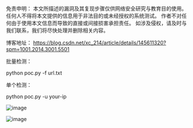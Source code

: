 免责申明：
本文所描述的漏洞及其复现步骤仅供网络安全研究与教育目的使用。任何人不得将本文提供的信息用于非法目的或未经授权的系统测试。
作者不对任何由于使用本文信息而导致的直接或间接损害承担责任。
如涉及侵权，请及时与我们联系，我们将尽快处理并删除相关内容。

博客地址：
https://blog.csdn.net/xc_214/article/details/145611320?spm=1001.2014.3001.5501

批量检测：

python poc.py -f url.txt

单个检测：

python poc.py -u your-ip

![image](https://github.com/user-attachments/assets/6900bdce-1907-4a28-8193-cd86c01e08f3)

![image](https://github.com/user-attachments/assets/9a4c4495-a0f5-4ad1-8383-32b99a41e911)
